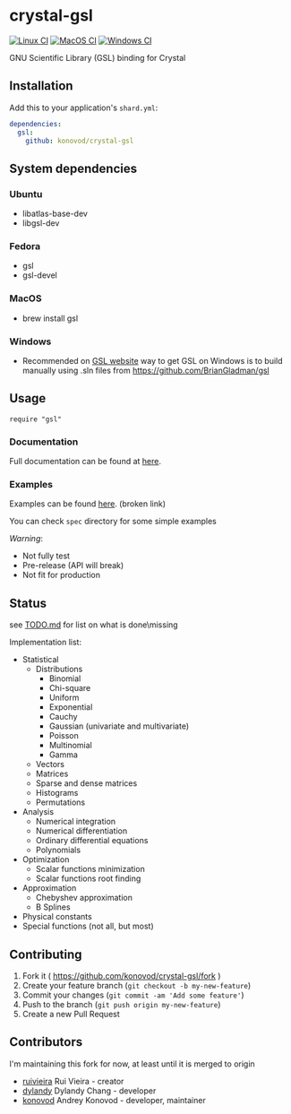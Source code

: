 # crystal-gsl

[![Linux CI](https://github.com/konovod/crystal-gsl/actions/workflows/linux.yml/badge.svg)](https://github.com/konovod/crystal-gsl/actions/workflows/linux.yml)
[![MacOS CI](https://github.com/konovod/crystal-gsl/actions/workflows/macos.yml/badge.svg)](https://github.com/konovod/crystal-gsl/actions/workflows/macos.yml)
[![Windows CI](https://github.com/konovod/crystal-gsl/actions/workflows/windows.yml/badge.svg)](https://github.com/konovod/crystal-gsl/actions/workflows/windows.yml)

GNU Scientific Library (GSL) binding for Crystal

## Installation

Add this to your application's `shard.yml`:

```yaml
dependencies:
  gsl:
    github: konovod/crystal-gsl
```

## System dependencies

### Ubuntu

- libatlas-base-dev
- libgsl-dev

### Fedora

- gsl
- gsl-devel

### MacOS

- brew install gsl

### Windows

 - Recommended on [GSL website](https://www.gnu.org/software/gsl/extras/native_win_builds.html) way to get GSL on Windows is to build manually using .sln files from https://github.com/BrianGladman/gsl
## Usage

```crystal
require "gsl"
```

### Documentation

Full documentation can be found at [here](https://konovod.github.io/crystal-gsl/).

### Examples

Examples can be found [here](https://ruivieira.github.io/projects/crystal-gsl/). (broken link)

You can check `spec` directory for some simple examples

_Warning_:

- Not fully test
- Pre-release (API will break)
- Not fit for production

## Status

see [TODO.md](https://github.com/konovod/crystal-gsl/blob/master/TODO.md) for list on what is done\missing

Implementation list:

- Statistical
  - Distributions
    - Binomial
    - Chi-square
    - Uniform
    - Exponential
    - Cauchy
    - Gaussian (univariate and multivariate)
    - Poisson
    - Multinomial
    - Gamma
  - Vectors
  - Matrices
  - Sparse and dense matrices
  - Histograms
  - Permutations
- Analysis
  - Numerical integration
  - Numerical differentiation
  - Ordinary differential equations
  - Polynomials
- Optimization
  - Scalar functions minimization
  - Scalar functions root finding
- Approximation
  - Chebyshev approximation
  - B Splines
- Physical constants
- Special functions (not all, but most)

## Contributing

1. Fork it ( https://github.com/konovod/crystal-gsl/fork )
2. Create your feature branch (`git checkout -b my-new-feature`)
3. Commit your changes (`git commit -am 'Add some feature'`)
4. Push to the branch (`git push origin my-new-feature`)
5. Create a new Pull Request

## Contributors

I'm maintaining this fork for now, at least until it is merged to origin

- [ruivieira](https://github.com/ruivieira) Rui Vieira - creator
- [dylandy](https://github.com/dylandy) Dylandy Chang - developer
- [konovod](https://github.com/konovod) Andrey Konovod - developer, maintainer

